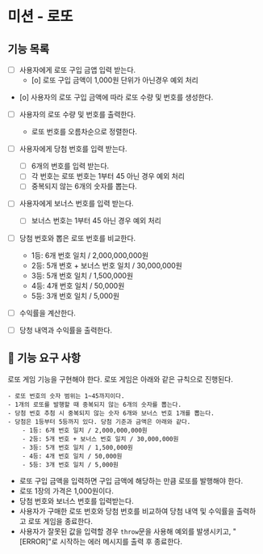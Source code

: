 # 미션 - 로또

## 기능 목록
- [ ] 사용자에게 로또 구입 금앱 입력 받는다.
  - [o] 로또 구입 금액이 1,000원 단위가 아닌경우 예외 처리
- [o] 사용자의 로또 구입 금액에 따라 로또 수량 및 번호를 생성한다.
- [ ] 사용자의 로또 수량 및 번호를 출력한다.
  - 로또 번호를 오름차순으로 정렬한다. 
- [ ] 사용자에게 당첨 번호를 입력 받는다.
  - [ ] 6개의 번호를 입력 받는다.
  - [ ] 각 번호는 로또 번호는 1부터 45 아닌 경우 예외 처리
  - [ ] 중복되지 않는 6개의 숫자를 뽑는다.
- [ ] 사용자에게 보너스 번호를 입력 받는다.
  - [ ] 보너스 번호는 1부터 45  아닌 경우 예외 처리
- [ ] 당첨 번호와 뽑은 로또 번호를 비교한다.
  - 1등: 6개 번호 일치 / 2,000,000,000원
  - 2등: 5개 번호 + 보너스 번호 일치 / 30,000,000원
  - 3등: 5개 번호 일치 / 1,500,000원
  - 4등: 4개 번호 일치 / 50,000원
  - 5등: 3개 번호 일치 / 5,000원
- [ ] 수익률을 계산한다.
- [ ] 당청 내역과 수익률을 출력한다.



## 🚀 기능 요구 사항
로또 게임 기능을 구현해야 한다. 로또 게임은 아래와 같은 규칙으로 진행된다.

```
- 로또 번호의 숫자 범위는 1~45까지이다.
- 1개의 로또를 발행할 때 중복되지 않는 6개의 숫자를 뽑는다.
- 당첨 번호 추첨 시 중복되지 않는 숫자 6개와 보너스 번호 1개를 뽑는다.
- 당첨은 1등부터 5등까지 있다. 당첨 기준과 금액은 아래와 같다.
    - 1등: 6개 번호 일치 / 2,000,000,000원
    - 2등: 5개 번호 + 보너스 번호 일치 / 30,000,000원
    - 3등: 5개 번호 일치 / 1,500,000원
    - 4등: 4개 번호 일치 / 50,000원
    - 5등: 3개 번호 일치 / 5,000원
```

- 로또 구입 금액을 입력하면 구입 금액에 해당하는 만큼 로또를 발행해야 한다.
- 로또 1장의 가격은 1,000원이다.
- 당첨 번호와 보너스 번호를 입력받는다.
- 사용자가 구매한 로또 번호와 당첨 번호를 비교하여 당첨 내역 및 수익률을 출력하고 로또 게임을 종료한다.
- 사용자가 잘못된 값을 입력할 경우 `throw`문을 사용해 예외를 발생시키고, "[ERROR]"로 시작하는 에러 메시지를 출력 후 종료한다.